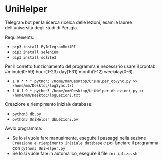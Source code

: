 # UniHelper
Telegram bot per la ricerca ricerca delle lezioni, esami e lauree dell'università degli studi di Perugia.

Requirements:
- `pip3 install PyTelegramBotAPI`
- `pip3 install selenium`
- `pip3 install sqlite3`

Per il corretto funzionamento del programma è necessario usare il crontab:
#minute(0-59) hour(0-23) day(1-31) month(1-12) weekday(0-6)
- `1 0 * * * python3 /home/mm/Desktop/UniHelper_dbSync.py >> /home/mm/Desktop/logSync.txt`
- `1 0 1 9 * python3 /home/mm/Desktop/UniHelper_dbLezioni.py >> /home/mm/Desktop/logLezioni.txt`

Creazione e riempimento iniziale database:
- `python3 db.py`
- `python3 UniHelper_dbLezioni.py`

Avvio programma:
- Se lo si vuole fare manualmente, eseguire i passaggi nella sezione `Creazione e riempimento iniziale database` e poi lanciare il programma con `python3 UniHelper.py`
- Se lo si vuole fare in automatico, eseguire il file `initialize.sh`

